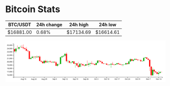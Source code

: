 # Bitcoin Stats

BTC/USDT|24h change|24h high|24h low|
|---|---|---|---|
|$16881.00|0.68%|$17134.69|$16614.61|

<img src="./chart.svg">
